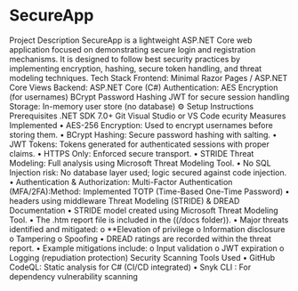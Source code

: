 # SecureApp
Project Description
SecureApp is a lightweight ASP.NET Core web application focused on demonstrating secure login and registration mechanisms. It is designed to follow best security practices by implementing encryption, hashing, secure token handling, and threat modeling techniques.
Tech Stack
Frontend: Minimal Razor Pages / ASP.NET Core Views
Backend: ASP.NET Core (C#)
Authentication:
AES Encryption (for usernames)
BCrypt Password Hashing
JWT for secure session handling
Storage: In-memory user store (no database)
⚙️ Setup Instructions
Prerequisites
.NET SDK 7.0+
Git
Visual Studio or VS Code
ecurity Measures Implemented
• AES-256 Encryption: Used to encrypt usernames before storing them. • BCrypt Hashing: Secure password hashing with salting. • JWT Tokens: Tokens generated for authenticated sessions with proper claims. • HTTPS Only: Enforced secure transport. • STRIDE Threat Modeling: Full analysis using Microsoft Threat Modeling Tool. • No SQL Injection risk: No database layer used; logic secured against code injection. • Authentication & Authorization: Multi-Factor Authentication (MFA/2FA):Method: Implemented TOTP (Time-Based One-Time Password) • headers using middleware
Threat Modeling (STRIDE) & DREAD Documentation
• STRIDE model created using Microsoft Threat Modeling Tool. • The .htm report file is included in the ((/docs folder)). • Major threats identified and mitigated: o **Elevation of privilege o Information disclosure o Tampering o Spoofing • DREAD ratings are recorded within the threat report. • Example mitigations include: o Input validation o JWT expiration o Logging (repudiation protection)
Security Scanning Tools Used • GitHub CodeQL: Static analysis for C# (CI/CD integrated) • Snyk CLI : For dependency vulnerability scanning
